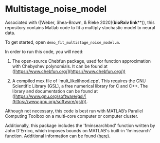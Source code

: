 # Multistage_noise_model

Associated with ([Weber, Shea-Brown, & Rieke
2020](****bioRxiv link******)), this repository contains Matlab code to fit a multiply stochastic model to neural data.

To get started, open `demo_fit_multistage_noise_model.m`.



In order to run this code, you will need:

1) The open-source Chebfun package, used for function approximation with Chebyshev polynomials.  It can be found at ([https://www.chebfun.org/](https://www.chebfun.org/))

2) A compiled mex file of ‘mult_likelihood.cpp’.  This requires the GNU Scientific Library (GSL), a free numerical library for C and C++.  The library and documentation can be found at ([https://www.gnu.org/software/gsl/](https://www.gnu.org/software/gsl/)).


Although not necessary, this code is best run with MATLAB’s Parallel Computing Toolbox on a multi-core computer or computer cluster.

Additionally, this package includes the 'fminsearchbnd' function written by John D'Errico, which imposes bounds on MATLAB's built-in 'fminsearch' function.  Additional information can be found ([here](https://www.mathworks.com/matlabcentral/fileexchange/8277-fminsearchbnd-fminsearchcon)).

